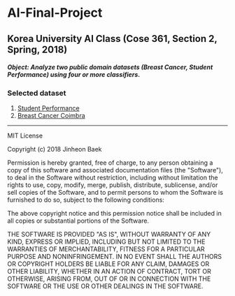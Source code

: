 # AI-Final-Project

## Korea University AI Class (Cose 361, Section 2, Spring, 2018)

##### Object: Analyze two public domain datasets (Breast Cancer, Student Performance) using four or more classifiers.

### Selected dataset
1. [Student Performance](http://archive.ics.uci.edu/ml/datasets/Student+Performance)
2. [Breast Cancer Coimbra](https://archive.ics.uci.edu/ml/datasets/Breast+Cancer+Coimbra)

---

MIT License

Copyright (c) 2018 Jinheon Baek

Permission is hereby granted, free of charge, to any person obtaining a copy
of this software and associated documentation files (the "Software"), to deal
in the Software without restriction, including without limitation the rights
to use, copy, modify, merge, publish, distribute, sublicense, and/or sell
copies of the Software, and to permit persons to whom the Software is
furnished to do so, subject to the following conditions:

The above copyright notice and this permission notice shall be included in all
copies or substantial portions of the Software.

THE SOFTWARE IS PROVIDED "AS IS", WITHOUT WARRANTY OF ANY KIND, EXPRESS OR
IMPLIED, INCLUDING BUT NOT LIMITED TO THE WARRANTIES OF MERCHANTABILITY,
FITNESS FOR A PARTICULAR PURPOSE AND NONINFRINGEMENT. IN NO EVENT SHALL THE
AUTHORS OR COPYRIGHT HOLDERS BE LIABLE FOR ANY CLAIM, DAMAGES OR OTHER
LIABILITY, WHETHER IN AN ACTION OF CONTRACT, TORT OR OTHERWISE, ARISING FROM,
OUT OF OR IN CONNECTION WITH THE SOFTWARE OR THE USE OR OTHER DEALINGS IN THE
SOFTWARE.
